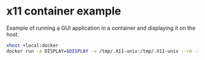 # x11 container example

Example of running a GUI application in a container and displaying it on the host.

```bash
xhost +local:docker
docker run -e DISPLAY=$DISPLAY -v /tmp/.X11-unix:/tmp/.X11-unix --rm -it deanturpin/xclock
```
